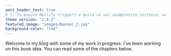 ```yaml
---
omit_header_text: true
# 1. To ensure Netlify triggers a build on our exampleSite instance, we need to change a file in the exampleSite directory.
theme_version: "2.8.2"
featured_image: "images/Banner_2.jpg"
background-color: "red"
---
```


Welcome to my blog with some of my work in progress. I've been working on this book idea. You can read some of the chapters below.
